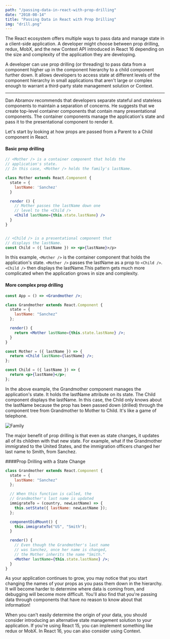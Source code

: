 ```yaml
---
path: "/passing-data-in-react-with-prop-drilling"
date: "2018-08-14"
title: "Passing Data in React with Prop Drilling"
img: "drill.png"
---
```


The React ecosystem offers multiple ways to pass data and manage state in a client-side application. A developer might choose between prop drilling, redux, MobX, and the new Context API introduced in React 16 depending on the size and complexity of the application they are developing.

A developer can use prop drilling (or threading) to pass data from a component higher up in the component hierarchy to a child component further down. It allows developers to access state at different levels of the component hierarchy in small applications that aren't large or complex enough to warrant a third-party state management solution or Context.

---

Dan Abramov recommends that developers separate stateful and stateless components to maintain a separation of concerns. He suggests that we create top-level container components that contain many presentational components. The container components manage the application's state and pass it to the presentational component to render it.

Let's start by looking at how props are passed from a Parent to a Child component in React.

#### Basic prop drilling

```jsx
// <Mother /> is a container component that holds the
// application's state.
// In this case, <Mother /> holds the family's lastName.

class Mother extends React.Component {
  state = {
    lastName: 'Sanchez'
  }

  render () {
    // Mother passes the lastName down one
    // level to the <Child />
    <Child lastName={this.state.lastName} />
  }
}


// <Child /> is a presentational component that
// displays the lastName.
const Child = ({ lastName }) => <p>{lastName}>/p>
```

In this example, `<Mother />` is the container component that holds the application's state. `<Mother />` passes the lastName as a prop to `<Child />`. `<Child />` then displays the lastName.This pattern gets much more complicated when the application grows in size and complexity.

#### More complex prop drilling

```jsx
const App = () => <Grandmother />;

class Grandmother extends React.Component {
  state = {
    lastName: "Sanchez"
  };

  render() {
    return <Mother lastName={this.state.lastName} />;
  }
}

const Mother = ({ lastName }) => {
  return <Child lastName={lastName} />;
};

const Child = ({ lastName }) => {
  return <p>{lastName}</p>;
};
```

In the above example, the Grandmother component manages the application's state. It holds the lastName attribute on its state. The Child component displays the lastName. In this case, the Child only knows about the lastName because the prop has been passed down (drilled) through the component tree from Grandmother to Mother to Child. It's like a game of telephone.

![Family](https://thepracticaldev.s3.amazonaws.com/i/ztx3uqe9w44q12c7oytz.jpg)

The major benefit of prop drilling is that even as state changes, it updates all of its children with that new state. For example, what if the Grandmother immigrated to the United States, and the immigration officers changed her last name to Smith, from Sanchez.

####Prop Drilling with a State Change

```jsx
class Grandmother extends React.Component {
  state = {
    lastName: "Sanchez"
  };

  // When this function is called, the
  // Grandmother's last name is updated
  immigrateTo = (country, newLastName) => {
    this.setState({ lastName: newLastName });
  };

  componentDidMount() {
    this.immigrateTo("US", "Smith");
  }

  render() {
    // Even though the Grandmother's last name
    // was Sanchez, once her name is changed,
    // the Mother inherits the name "Smith."
    <Mother lastName={this.state.lastName} />;
  }
}
```

As your application continues to grow, you may notice that you start changing the names of your props as you pass them down in the hierarchy. It will become harder to determine where data is coming from, and debugging will become more difficult. You'll also find that you're passing data through components that have no reason to know about that information!

When you can't easily determine the origin of your data, you should consider introducing an alternative state management solution to your application. If you're using React 15, you can implement something like redux or MobX. In React 16, you can also consider using Context.
